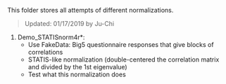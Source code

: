 This folder stores all attempts of different normalizations.

>Updated: 01/17/2019 by Ju-Chi

1. Demo_STATISnorm4r\*: 
	- Use FakeData: Big5 questionnaire responses that give blocks of correlations
	- STATIS-like normalization (double-centered the correlation matrix and divided by the 1st eigenvalue)
	- Test what this normalization does
